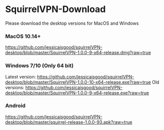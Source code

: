 # SquirrelVPN-Download
Please download the desktop versions for MacOS and Windows

### MacOS 10.14+ ###

https://github.com/jessicaisgood/squirrelVPN-desktop/blob/master/SquirrelVPN-1.0.0-9-x64-release.dmg?raw=true


### Windows 7/10 (Only 64 bit) ###
Latest version:
https://github.com/jessicaisgood/squirrelVPN-desktop/blob/master/SquirrelVPN-1.0.0-10-x64-release.exe?raw=true
Old versions:
https://github.com/jessicaisgood/squirrelVPN-desktop/blob/master/SquirrelVPN-1.0.0-9-x64-release.exe?raw=true



### Android ###

https://github.com/jessicaisgood/squirrelVPN-desktop/blob/master/squirrel-release-1.0.0-93.apk?raw=true


